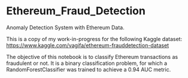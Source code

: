 # Ethereum_Fraud_Detection
Anomaly Detection System with Ethereum Data.

This is a copy of my work-in-progress for the following Kaggle dataset:
https://www.kaggle.com/vagifa/ethereum-frauddetection-dataset

The objective of this notebook is to classify Ethereum transactions as fraudulent or not. It is a binary classification problem, for which a RandomForestClassifier was trained to achieve a 0.94 AUC metric.
